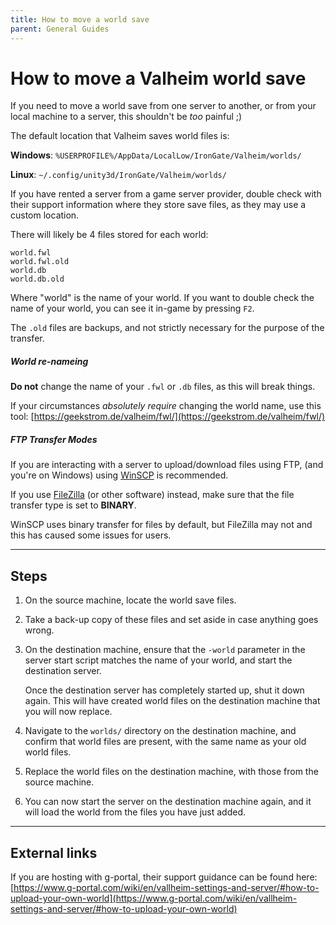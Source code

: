 ```yaml
---
title: How to move a world save
parent: General Guides
---
```


# How to move a Valheim world save

If you need to move a world save from one server to another, or from your local machine to a server, this shouldn't be *too* painful ;)

The default location that Valheim saves world files is:

**Windows**: `%USERPROFILE%/AppData/LocalLow/IronGate/Valheim/worlds/`

**Linux**: `~/.config/unity3d/IronGate/Valheim/worlds/`

If you have rented a server from a game server provider, double check with their support information where they store save files, as they may use a custom location.

There will likely be 4 files stored for each world:

`world.fwl`\
`world.fwl.old`\
`world.db`\
`world.db.old`

Where "world" is the name of your world. If you want to double check the name of your world, you can see it in-game by pressing `F2`.

The `.old` files are backups, and not strictly necessary for the purpose of the transfer.

##### World re-nameing

**Do not** change the name of your `.fwl` or `.db` files, as this will break things.

If your circumstances *absolutely require* changing the world name, use this tool: [https://geekstrom.de/valheim/fwl/](https://geekstrom.de/valheim/fwl/)

##### FTP Transfer Modes

If you are interacting with a server to upload/download files using FTP, (and you're on Windows) using [WinSCP](https://winscp.net/eng/index.php) is recommended.

If you use [FileZilla](https://filezilla-project.org/) (or other software) instead, make sure that the file transfer type is set to **BINARY**.

WinSCP uses binary transfer for files by default, but FileZilla may not and this has caused some issues for users.

---

## Steps

1. On the source machine, locate the world save files.

2. Take a back-up copy of these files and set aside in case anything goes wrong.

3. On the destination machine, ensure that the `-world` parameter in the server start script matches the name of your world, and start the destination server.

	Once the destination server has completely started up, shut it down again. This will have created world files on the destination machine that you will now replace.

4. Navigate to the `worlds/` directory on the destination machine, and confirm that world files are present, with the same name as your old world files.

5. Replace the world files on the destination machine, with those from the source machine.

6. You can now start the server on the destination machine again, and it will load the world from the files you have just added.

---

## External links

If you are hosting with g-portal, their support guidance can be found here: [https://www.g-portal.com/wiki/en/vallheim-settings-and-server/#how-to-upload-your-own-world](https://www.g-portal.com/wiki/en/vallheim-settings-and-server/#how-to-upload-your-own-world)